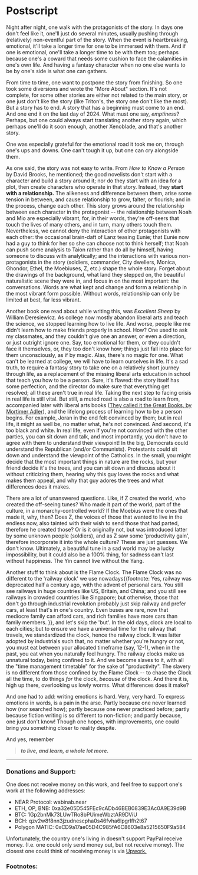 # Postscript

Night after night, one walk with the protagonists of the story. In days one don't feel like it, one'll just do several minutes, usually pushing through (relatively) non-eventful part of the story. When the event is heartbreaking, emotional, it'll take a longer time for one to be immersed with them. And if one is emotional, one'll take a longer time to be with them too; perhaps because one's a coward that needs some cushion to face the calamities in one's own life. And having a fantasy character when no one else wants to be by one's side is what one can gathers. 

From time to time, one want to postpone the story from finishing. So one took some diversions and wrote the "More About" section. It's not complete, for some other stories are either not related to the main story, or one just don't like the story (like Triton's, the story one don't like the most). But a story has to end. A story that has a beginning must come to an end. And one end it on the last day of 2024. What must one say, _emptiness_? Perhaps, but one could always start translating another story again, which perhaps one'll do it soon enough, another Xenoblade, and that's another story. 

One was especially grateful for the emotional road it took me on, through one's ups and downs. One can't tough it up, but one can cry alongside them. 

As one said, the story was not easy to write. From _How to Know a Person_ by David Brooks, he mentioned; the good novelists don't start with a character and build a story around it; nor do they start with an idea for a plot, then create characters who operate in that story. Instead, they **start with a relationship.** The alikeness and difference between them, arise some tension in between, and cause relationship to grow, falter, or flourish; and in the process, change each other. This story grows around the relationship between each character in the protagonist -- the relationship between Noah and Mio are especially vibrant, for, in their words, they're off-seers that touch the lives of many others, and in turn, many others touch them. Nevertheless, we cannot deny the interaction of other protagonists with each other: the occasional brain-daft of Lanz teasing Eunie; that Eunie now had a guy to think for her so she can choose not to think herself; that Noah can push some analysis to Taion rather than do all by himself, having someone to discuss with analytically; and the interactions with various non-protagonists in the story (soldiers, commander, City dwellers, Monica, Ghondor, Ethel, the Moebiuses, Z, etc.) shape the whole story. Forget about the drawings of the background, what land they stepped on, the beautiful naturalistic scene they were in, and focus in on the most important: the conversations. Words are what kept and change and form a relationship in the most vibrant form possible. Without words, relationship can only be limited at best, far less vibrant. 

Another book one read about while writing this, was _Excellent Sheep_ by William Deresiewicz. As college now mostly abandon liberal arts and teach the science, we stopped learning how to live life. And worse, people like me didn't learn how to make friends properly in school. How? One used to ask my classmates, and they couldn't give one an answer, or even a direction, or just outright ignore one. Say, too emotional for them, or they couldn't face it themselves, or, they too don't know how; things just fall into place for them unconsciously, as if by magic. Alas, there's no magic for one. What can't be learned at college, we will have to learn ourselves in life. It's a sad truth, to require a fantasy story to take one on a relatively short journey through life, as a replacement of the missing liberal arts education in school that teach you how to be a person. Sure, it's flawed: the story itself has some perfection, and the director do make sure that everything get resolved; all these aren't true in real life. Taking the next step to facing crisis in real life is still vital. But still, a muted road is also a road to learn from, accompanied later with liberal arts books ([They called it the Great Books, by Mortimer Adler](https://en.wikipedia.org/wiki/Great_Books_of_the_Western_World)), and the lifelong process of learning how to be a person begins. For example, Joran in the end felt convinced by them; but in real life, it might as well be, no matter what, he's not convinced. And second, it's too black and white. In real life, even if you're not convinced with the other parties, you can sit down and talk, and most importantly, you don't have to agree with them to understand their viewpoint! In the big, Democrats could understand the Republican (and/or Communists). Protestants could sit down and understand the viewpoint of the Catholics. In the small, you might decide that the most important things in nature are the rocks, but your friend decide it's the trees, and you can sit down and discuss about it without criticizing them, hearing why this guy loves the rocks and what makes them appeal, and why that guy adores the trees and what differences does it makes. 

There are a lot of unanswered questions. Like, if Z created the world, who created the off-seeing tunes? Who made it part of the world, part of the culture, in a monarchy-controlled world? If the Moebius were the ones that made it, why, then? Does Z, the voices of those that wanted to live in the endless now, also tainted with their wish to send those that had parted, therefore he created those? Or is it originally not, but was introduced latter by some unknown people (soldiers), and as Z saw some 'productivity gain', therefore incorporate it into the whole culture? These are just guesses. We don't know. Ultimately, a beautiful tune in a sad world may be a lucky impossibility, but it could also be a 100% thing, for sadness can't last without happiness. The Yin cannot live without the Yang. 

Another stuff to think about is the Flame Clock. The Flame Clock was no different to the 'railway clock' we use nowadays{{footnote: Yes, railway was deprecated half a century ago, with the advent of personal cars. You still see railways in huge countries like US, Britain, and China; and you still see railways in crowded countries like Singapore; but otherwise, those that don't go through industrial revolution probably just skip railway and prefer cars, at least that's in one's country. Even buses are rare, now that mediocre family can afford cars, and rich families have more cars than family members. }}, and let's skip the 'but'. In the old days, clock are local to each cities; but to ensure we have a universal time for the railway that travels, we standardized the clock, hence the railway clock. It was latter adopted by industrials such that, no matter whether you're hungry or not, you must eat between your allocated timeframe (say, 12-1), when in the past, you eat when you naturally feel hungry. The railway clocks make us unnatural today, being confined to it. And we become slaves to it, with all the "time management timetable" for the sake of "productivity". The slavery is no different from those confined by the Flame Clock -- to chase the Clock all the time, to do things _for_ the clock, _because_ of the clock. And there it is, high up there, overlooking us lowly worms. What differences does it make? 

And one had to add: writing emotions is hard. Very, very hard. To express emotions in words, is a pain in the arse. Partly because one never learned how (nor searched how); partly because one never practiced before; partly because fiction writing is so different to non-fiction; and partly because, one just don't know! Though one hopes, with improvements, one could bring you something closer to reality despite. 

And yes, remember 
> **_to live, and learn, a whole lot more._**

---

### Donations and Support:
One does not receive money on this work, and feel free to support one's work at the following addresses:

- NEAR Protocol: wabinab.near
- ETH, OP, BNB: 0xa32e05D545FEc9cADb46BEB0839E3Ac0A9E39d9B
- BTC: 1Gp2bnMk73LUwTRo8bPUimeWbztAR9DViU
- BCH: qzv2w8f8nn3jzudnescpha0s46fvha6lpgrlfh2t67
- Polygon MATIC: 0xCD9a17ae05D4C985fA6C8603e8a5215650F9a584

Unfortunately, the country one's living in doesn't support PayPal receive money. (I.e. one could only send money out, but not receive money). The closest one could think of receiving money is via [Upwork.](https://www.upwork.com/freelancers/~011a1c60f09fff5f90?mp_source=share)

### Footnotes: 